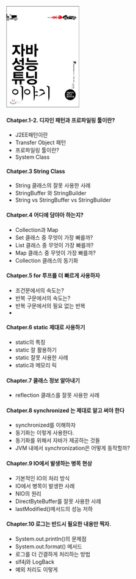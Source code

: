 ![img.png](img.png)
#### Chatper.1-2. 디자인 패턴과 프로파일링 툴이란?
- J2EE패턴이란
- Transfer Object 패턴
- 프로파일링 툴이란?
- System Class

#### Chatper.3 String Class
- String 클래스의 잘못 사용한 사례
- StringBuffer 와 StringBuilder
- String vs StringBuffer vs StringBuilder

#### Chatper.4 어디에 담야아 하는지?
- Collection과 Map
- Set 클래스 중 무엇이 가장 빠를까?
- List 클래스 중 무엇이 가장 빠를까?
- Map 클래스 중 무엇이 가장 빠를까?
- Collection 클래스의 동기화

#### Chatper.5 for 루프를 더 빠르게 사용하자
- 조건문에서의 속도는?
- 반복 구문에서의 속도는?
- 반복 구문에서의 필요 없는 반복
- 
#### Chatper.6 static 제대로 사용하기
- static의 특징
- static 잘 활용하기
- static 잘못 사용한 사례
- static과 메모리 릭
#### Chapter.7 클래스 정보 알아내기
- reflection 클래스를 잘못 사용한 사례

#### Chatper.8 synchronized 는 제대로 알고 써야 한다
- synchronized를 이해하자
- 동기화는 이렇게 사용한다.
- 동기화를 위해서 자바가 제공하는 것들
- JVM 내에서 synchronization은 어떻게 동작할까?

#### Chapter.9 IO에서 발생하는 병목 현상
- 기본적인 IO의 처리 방식
- IO에서 병목이 발생한 사례
- NIO의 원리
- DirectByteBuffer를 잘못 사용한 사례
- lastModified()메서드의 성능 저하

#### Chapter.10 로그는 반드시 필요한 내용만 찍자.
- System.out.println()의 문제점
- System.out.format() 메서드
- 로그를 더 간결하게 처리하는 방법
- slf4j와 LogBack
- 예외 처리도 이렇게
